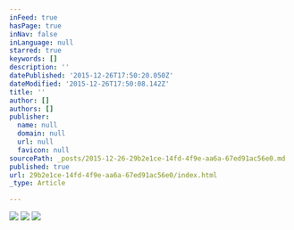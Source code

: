 ```yaml
---
inFeed: true
hasPage: true
inNav: false
inLanguage: null
starred: true
keywords: []
description: ''
datePublished: '2015-12-26T17:50:20.050Z'
dateModified: '2015-12-26T17:50:08.142Z'
title: ''
author: []
authors: []
publisher:
  name: null
  domain: null
  url: null
  favicon: null
sourcePath: _posts/2015-12-26-29b2e1ce-14fd-4f9e-aa6a-67ed91ac56e0.md
published: true
url: 29b2e1ce-14fd-4f9e-aa6a-67ed91ac56e0/index.html
_type: Article

---
```

![](https://the-grid-user-content.s3-us-west-2.amazonaws.com/d7a41251-baa8-43a3-9aa3-a0b91974c5d3.jpg)
![](https://the-grid-user-content.s3-us-west-2.amazonaws.com/fca314fc-bf56-439b-b080-a3c65c48b68a.jpg)
![](https://the-grid-user-content.s3-us-west-2.amazonaws.com/7ae86685-584a-4229-a9af-2d719d517717.jpg)